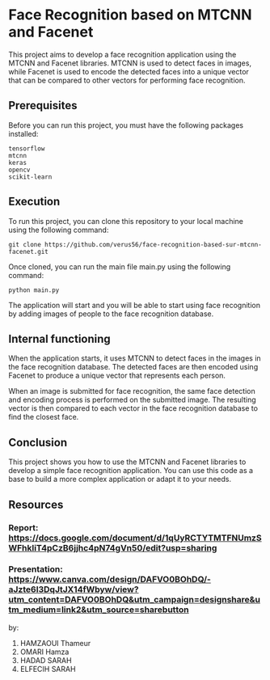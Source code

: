 # Face Recognition based on MTCNN and Facenet

This project aims to develop a face recognition application using the MTCNN and Facenet libraries. MTCNN is used to detect faces in images, while Facenet is used to encode the detected faces into a unique vector that can be compared to other vectors for performing face recognition.

## Prerequisites

Before you can run this project, you must have the following packages installed:
```
tensorflow
mtcnn
keras
opencv
scikit-learn
```
## Execution

To run this project, you can clone this repository to your local machine using the following command:
```
git clone https://github.com/verus56/face-recognition-based-sur-mtcnn-facenet.git
```
Once cloned, you can run the main file main.py using the following command:
```
python main.py
```
The application will start and you will be able to start using face recognition by adding images of people to the face recognition database.

## Internal functioning

When the application starts, it uses MTCNN to detect faces in the images in the face recognition database. The detected faces are then encoded using Facenet to produce a unique vector that represents each person.

When an image is submitted for face recognition, the same face detection and encoding process is performed on the submitted image. The resulting vector is then compared to each vector in the face recognition database to find the closest face.

## Conclusion

This project shows you how to use the MTCNN and Facenet libraries to develop a simple face recognition application. You can use this code as a base to build a more complex application or adapt it to your needs.

## Resources
### Report: https://docs.google.com/document/d/1qUyRCTYTMTFNUmzSWFhkliT4pCzB6jjhc4pN74gVn50/edit?usp=sharing
### Presentation: https://www.canva.com/design/DAFVO0BOhDQ/-aJzte6I3DqJtJX14fWbyw/view?utm_content=DAFVO0BOhDQ&utm_campaign=designshare&utm_medium=link2&utm_source=sharebutton
by: 
  1. HAMZAOUI Thameur
  2. OMARI Hamza
  3. HADAD SARAH
  4. ELFECIH SARAH
